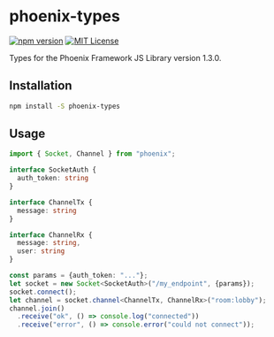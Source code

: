 phoenix-types
===

[![npm version](https://badge.fury.io/js/phoenix-types.svg)](https://badge.fury.io/js/phoenix-types) [![MIT License](https://img.shields.io/packagist/l/doctrine/orm.svg)]()

Types for the Phoenix Framework JS Library version 1.3.0.

## Installation

```bash
npm install -S phoenix-types
```

## Usage

```typescript
import { Socket, Channel } from "phoenix";

interface SocketAuth {
  auth_token: string
}

interface ChannelTx {
  message: string
}

interface ChannelRx {
  message: string,
  user: string
}

const params = {auth_token: "..."};
let socket = new Socket<SocketAuth>("/my_endpoint", {params});
socket.connect();
let channel = socket.channel<ChannelTx, ChannelRx>("room:lobby");
channel.join()
  .receive("ok", () => console.log("connected"))
  .receive("error", () => console.error("could not connect"));
```
